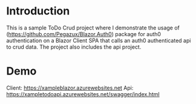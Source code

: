 # Introduction 
This is a sample ToDo Crud project where I demonstrate the usage of (https://github.com/Pegazux/Blazor.Auth0) package for auth0 authentication on a Blazor Client SPA that calls an auth0 authenticated api to crud data. The project also includes the api project.

# Demo
Client: https://xampleblazor.azurewebsites.net
Api: https://xampletodoapi.azurewebsites.net/swagger/index.html
